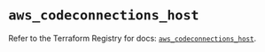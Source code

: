 # `aws_codeconnections_host`

Refer to the Terraform Registry for docs: [`aws_codeconnections_host`](https://registry.terraform.io/providers/hashicorp/aws/5.85.0/docs/resources/codeconnections_host).
